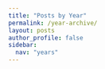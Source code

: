 ```yaml
---
title: "Posts by Year"
permalink: /year-archive/
layout: posts
author_profile: false
sidebar:
  nav: "years"
---
```

